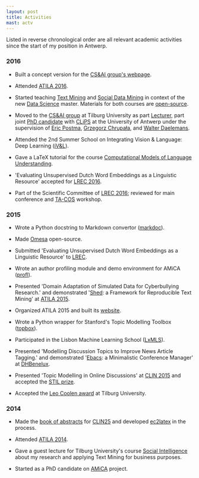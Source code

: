 ```yaml
---
layout: post
title: Activities
mast: actv
---
```


Listed in reverse chronological order are all relevant academic activities
since the start of my position in Antwerp.

### 2016

* Built a concept version for the [CS&AI group's webpage](https://tcsai.github.io).

* Attended [ATILA 2016](http://applejack.science.ru.nl/atila2016/).

* Started teaching [Text
Mining](https://mystudy.uvt.nl/it10.vakzicht?taal=N&pfac=FGW&vakcode=880091) and
[Social Data
Mining](https://mystudy.uvt.nl/it10.vakzicht?taal=e&pfac=FGW&vakcode=880022) in
context of the new [Data
Science](https://www.tilburguniversity.edu/education/masters-programmes/data-science-business-and-governance/)
master. Materials for both courses are [open-source](https://github.com/tcsai/).

* Moved to the [CS&AI group](https://tcsai.github.io) at Tilburg University as
part [Lecturer](https://www.tilburguniversity.edu/webwijs/show/c.d.emmery.htm),
part joint [PhD candidate](http://www.clips.uantwerpen.be/people/chris-emmery)
with [CLiPS](http://www.clips.uantwerpen.be/) at the University of Antwerp under the
supervision of [Eric Postma](http://www.ericpostma.nl), [Grzegorz
Chrupała](http://grzegorz.chrupala.me), and [Walter
Daelemans](http://www.clips.uantwerpen.be/~walter/).

* Attended the 2nd Summer School on Integrating Vision & Language: Deep Learning ([iV&L](http://ivl-net.eu/event/2nd-summer-school-on-integrating-vision-language-deep-learning/)).

* Gave a LaTeX tutorial for the course [Computational Models of Language Understanding](https://www.uantwerpen.be/popup/opleidingsonderdeel.aspx?catalognr=2011FLWTAA&taal=en&aj=2016).

* 'Evaluating Unsupervised Dutch Word Embeddings as a Linguistic Resource' accepted for [LREC 2016](http://lrec2016.lrec-conf.org/en/).

* Part of the Scientific Committee of [LREC 2016](http://lrec2016.lrec-conf.org/en/); reviewed for main conference and [TA-COS](http://ta-cos.org/) workshop.

### 2015

* Wrote a Python docstring to Markdown convertor ([markdoc](http://www.amicaproject.be/markdoc)).

* Made [Omesa](https://www.github.com/cmry/omesa) open-source.

* Submitted 'Evaluating Unsupervised Dutch Word Embeddings as a Linguistic Resource' to [LREC](http://lrec2016.lrec-conf.org/en/).

* Wrote an author profiling module and demo environment for AMiCA ([profl](http://www.amicaproject.be/profl)).

* Presented 'Domain Adaptation of Simulated Data for Cyberbullying Research.' and demonstrated '[Shed](https://www.github.com/cmry/shed): a Framework for Reproducible Text Mining' at [ATILA 2015](http://www.clips.uantwerpen.be/atila15).

* Organized ATILA 2015 and built its [website](http://www.clips.uantwerpen.be/atila15).

* Wrote a Python wrapper for Stanford's Topic Modelling Toolbox ([topbox](https://www.github.com/cmry/shed)).

* Participated in the Lisbon Machine Learning School ([LxMLS](http://lxmls.it.pt/2015/)).

* Presented 'Modelling Discussion Topics to Improve News Article Tagging.' and demonstrated '[Ebacs](https://www.github.com/cmry/ebacs): a Minimalistic Conference Manager' at [DHBenelux](http://dhbenelux.org/).

* Presented 'Topic Modelling in Online Discussions' at [CLIN 2015](http://www.clips.uantwerpen.be/clin25/home) and accepted the [STIL prize](http://www.let.rug.nl/vannoord/Clin/stilprijs.html).

* Accepted the [Leo Coolen award](http://www.clips.ua.ac.be/news/chris-emmery-wins-leo-coolen-award-for-his-master-dissertation) at Tilburg University.

### 2014

* Made the [book of abstracts](http://www.clips.uantwerpen.be/~ben/sites/default/files/book_of_abstracts_final.pdf) for [CLIN25](http://www.clips.uantwerpen.be/clin25/home) and
  developed [ec2latex](https://www.github.com/cmry/ec2latex) in the process.

* Attended [ATILA 2014](http://www.lt3.ugent.be/atila/).

* Gave a guest lecture for Tilburg University's course [Social Intelligence](https://mystudy.uvt.nl/it10.vakzicht?taal=N&pfac=FGW&vakcode=880021)
  about my research and applying Text Mining for business purposes.

* Started as a PhD candidate on [AMiCA](http://www.amicaproject.be/) project.
